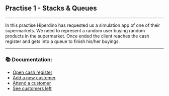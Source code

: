 ## Practise 1 - Stacks & Queues
---
In this practise Hiperdino has requested us a simulation app of one of their supermarkets. We need to represent a random user buying random products in the supermarket. Once ended the client reaches the cash register and gets into a queue to finish his/her buyings.

---
### :books: Documentation:
- [Open cash register](/docs/OpenCashRegister.md)
- [Add a new customer](/docs/AddCustomer.md)
- [Attend a customer](/docs/AttendCustomer.md)
- [See customers left](/docs/Utils.md)

